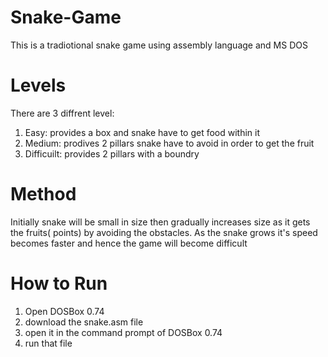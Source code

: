 # Snake-Game
This is a tradiotional snake game using assembly language and MS DOS 
# Levels
There are 3 diffrent level:
1. Easy: provides a box and snake have to get food within it 
2. Medium: prodives 2 pillars snake have to avoid in order to get the fruit
3. Difficuilt: provides 2 pillars with a boundry

# Method
Initially snake will be small in size then gradually increases size as it gets the fruits( points) by avoiding the obstacles. As the snake grows it's speed becomes faster and hence the game will become difficult

# How to Run 
1. Open DOSBox 0.74
2. download the snake.asm file 
3. open it in the command prompt of DOSBox 0.74
4. run that file

